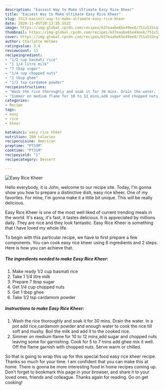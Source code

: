 ```yaml
---
description: "Easiest Way to Make Ultimate Easy Rice Kheer"
title: "Easiest Way to Make Ultimate Easy Rice Kheer"
slug: 2513-easiest-way-to-make-ultimate-easy-rice-kheer
date: 2020-11-05T20:13:55.552Z
image: https://img-global.cpcdn.com/recipes/b37eaabe65e49ee8/751x532cq70/easy-rice-kheer-recipe-main-photo.jpg
thumbnail: https://img-global.cpcdn.com/recipes/b37eaabe65e49ee8/751x532cq70/easy-rice-kheer-recipe-main-photo.jpg
cover: https://img-global.cpcdn.com/recipes/b37eaabe65e49ee8/751x532cq70/easy-rice-kheer-recipe-main-photo.jpg
author: Charlotte Holmes
ratingvalue: 3.4
reviewcount: 13
recipeingredient:
- "1/2 cup basmati rice"
- "1 1/4 litre milk"
- "7 tbsp sugar"
- "1/4 cup chopped nuts"
- "1 tbsp ghee"
- "1/2 tsp cardamom powder"
recipeinstructions:
- "Wash the rice thoroughly and soak it for 30 mins. Drain the water. In a pot add rice,cardamom powder and enough water to cook the rice till soft and mushy. Boil the milk and add it to the cooked rice."
- "Simmer on medium flame for 10 to 12 mins,add sugar and chopped nuts leaving some for garnishing. Cook for 5 to 7 mins add ghee mix it well. Off the flame garnish with chopped nuts. Serve warm or chilled."
categories:
- Recipe
tags:
- easy
- rice
- kheer

katakunci: easy rice kheer 
nutrition: 260 calories
recipecuisine: American
preptime: "PT33M"
cooktime: "PT31M"
recipeyield: "1"
recipecategory: Dessert

---
```



![Easy Rice Kheer](https://img-global.cpcdn.com/recipes/b37eaabe65e49ee8/751x532cq70/easy-rice-kheer-recipe-main-photo.jpg)

Hello everybody, it is John, welcome to our recipe site. Today, I'm gonna show you how to prepare a distinctive dish, easy rice kheer. One of my favorites. For mine, I'm gonna make it a little bit unique. This will be really delicious.



Easy Rice Kheer is one of the most well liked of current trending meals in the world. It's easy, it's fast, it tastes delicious. It is appreciated by millions daily. They are nice and they look fantastic. Easy Rice Kheer is something that I have loved my whole life.


To begin with this particular recipe, we have to first prepare a few components. You can cook easy rice kheer using 6 ingredients and 2 steps. Here is how you can achieve that.

<!--inarticleads1-->

##### The ingredients needed to make Easy Rice Kheer:

1. Make ready 1/2 cup basmati rice
1. Take 1 1/4 litre milk
1. Prepare 7 tbsp sugar
1. Get 1/4 cup chopped nuts
1. Get 1 tbsp ghee
1. Take 1/2 tsp cardamom powder




<!--inarticleads2-->

##### Instructions to make Easy Rice Kheer:

1. Wash the rice thoroughly and soak it for 30 mins. Drain the water. In a pot add rice,cardamom powder and enough water to cook the rice till soft and mushy. Boil the milk and add it to the cooked rice.
1. Simmer on medium flame for 10 to 12 mins,add sugar and chopped nuts leaving some for garnishing. Cook for 5 to 7 mins add ghee mix it well. Off the flame garnish with chopped nuts. Serve warm or chilled.




So that is going to wrap this up for this special food easy rice kheer recipe. Thanks so much for your time. I am confident that you can make this at home. There is gonna be more interesting food in home recipes coming up. Don't forget to bookmark this page in your browser, and share it to your loved ones, friends and colleague. Thanks again for reading. Go on get cooking!
